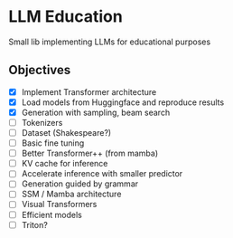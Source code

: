 # LLM Education

Small lib implementing LLMs for educational purposes

## Objectives

- [x] Implement Transformer architecture
- [x] Load models from Huggingface and reproduce results
- [x] Generation with sampling, beam search
- [ ] Tokenizers
- [ ] Dataset (Shakespeare?)
- [ ] Basic fine tuning
- [ ] Better Transformer++ (from mamba)
- [ ] KV cache for inference
- [ ] Accelerate inference with smaller predictor
- [ ] Generation guided by grammar
- [ ] SSM / Mamba architecture
- [ ] Visual Transformers
- [ ] Efficient models
- [ ] Triton?
